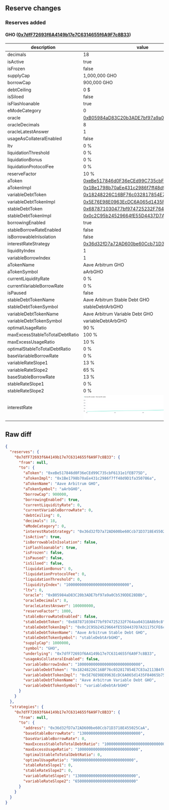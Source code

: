 ## Reserve changes

### Reserves added

#### GHO ([0x7dfF72693f6A4149b17e7C6314655f6A9F7c8B33](https://arbiscan.io/address/0x7dfF72693f6A4149b17e7C6314655f6A9F7c8B33))

| description | value |
| --- | --- |
| decimals | 18 |
| isActive | true |
| isFrozen | false |
| supplyCap | 1,000,000 GHO |
| borrowCap | 900,000 GHO |
| debtCeiling | 0 $ |
| isSiloed | false |
| isFlashloanable | true |
| eModeCategory | 0 |
| oracle | [0xB05984aD83C20b3ADE7bf97a9a0Cb539DDE28DBb](https://arbiscan.io/address/0xB05984aD83C20b3ADE7bf97a9a0Cb539DDE28DBb) |
| oracleDecimals | 8 |
| oracleLatestAnswer | 1 |
| usageAsCollateralEnabled | false |
| ltv | 0 % |
| liquidationThreshold | 0 % |
| liquidationBonus | 0 % |
| liquidationProtocolFee | 0 % |
| reserveFactor | 10 % |
| aToken | [0xeBe517846d0F36eCEd99C735cbF6131e1fEB775D](https://arbiscan.io/address/0xeBe517846d0F36eCEd99C735cbF6131e1fEB775D) |
| aTokenImpl | [0x1Be1798b70aEe431c2986f7ff48d9D1fa350786a](https://arbiscan.io/address/0x1Be1798b70aEe431c2986f7ff48d9D1fa350786a) |
| variableDebtToken | [0x18248226C16BF76c032817854E7C83a2113B4f06](https://arbiscan.io/address/0x18248226C16BF76c032817854E7C83a2113B4f06) |
| variableDebtTokenImpl | [0x5E76E98E0963EcDC6A065d1435F84065b7523f39](https://arbiscan.io/address/0x5E76E98E0963EcDC6A065d1435F84065b7523f39) |
| stableDebtToken | [0x687871030477bf974725232F764aa04318A8b9c8](https://arbiscan.io/address/0x687871030477bf974725232F764aa04318A8b9c8) |
| stableDebtTokenImpl | [0x0c2C95b24529664fE55D4437D7A31175CFE6c4f7](https://arbiscan.io/address/0x0c2C95b24529664fE55D4437D7A31175CFE6c4f7) |
| borrowingEnabled | true |
| stableBorrowRateEnabled | false |
| isBorrowableInIsolation | false |
| interestRateStrategy | [0x36d32fD7a72AD600be60Ccb71D3718E455025CaA](https://arbiscan.io/address/0x36d32fD7a72AD600be60Ccb71D3718E455025CaA) |
| liquidityIndex | 1 |
| variableBorrowIndex | 1 |
| aTokenName | Aave Arbitrum GHO |
| aTokenSymbol | aArbGHO |
| currentLiquidityRate | 0 % |
| currentVariableBorrowRate | 0 % |
| isPaused | false |
| stableDebtTokenName | Aave Arbitrum Stable Debt GHO |
| stableDebtTokenSymbol | stableDebtArbGHO |
| variableDebtTokenName | Aave Arbitrum Variable Debt GHO |
| variableDebtTokenSymbol | variableDebtArbGHO |
| optimalUsageRatio | 90 % |
| maxExcessStableToTotalDebtRatio | 100 % |
| maxExcessUsageRatio | 10 % |
| optimalStableToTotalDebtRatio | 0 % |
| baseVariableBorrowRate | 0 % |
| variableRateSlope1 | 13 % |
| variableRateSlope2 | 65 % |
| baseStableBorrowRate | 13 % |
| stableRateSlope1 | 0 % |
| stableRateSlope2 | 0 % |
| interestRate | ![ir](/.assets/784da1a9805fd87055e1267a067a410e2e539f95.svg) |


## Raw diff

```json
{
  "reserves": {
    "0x7dfF72693f6A4149b17e7C6314655f6A9F7c8B33": {
      "from": null,
      "to": {
        "aToken": "0xeBe517846d0F36eCEd99C735cbF6131e1fEB775D",
        "aTokenImpl": "0x1Be1798b70aEe431c2986f7ff48d9D1fa350786a",
        "aTokenName": "Aave Arbitrum GHO",
        "aTokenSymbol": "aArbGHO",
        "borrowCap": 900000,
        "borrowingEnabled": true,
        "currentLiquidityRate": 0,
        "currentVariableBorrowRate": 0,
        "debtCeiling": 0,
        "decimals": 18,
        "eModeCategory": 0,
        "interestRateStrategy": "0x36d32fD7a72AD600be60Ccb71D3718E455025CaA",
        "isActive": true,
        "isBorrowableInIsolation": false,
        "isFlashloanable": true,
        "isFrozen": false,
        "isPaused": false,
        "isSiloed": false,
        "liquidationBonus": 0,
        "liquidationProtocolFee": 0,
        "liquidationThreshold": 0,
        "liquidityIndex": "1000000000000000000000000000",
        "ltv": 0,
        "oracle": "0xB05984aD83C20b3ADE7bf97a9a0Cb539DDE28DBb",
        "oracleDecimals": 8,
        "oracleLatestAnswer": 100000000,
        "reserveFactor": 1000,
        "stableBorrowRateEnabled": false,
        "stableDebtToken": "0x687871030477bf974725232F764aa04318A8b9c8",
        "stableDebtTokenImpl": "0x0c2C95b24529664fE55D4437D7A31175CFE6c4f7",
        "stableDebtTokenName": "Aave Arbitrum Stable Debt GHO",
        "stableDebtTokenSymbol": "stableDebtArbGHO",
        "supplyCap": 1000000,
        "symbol": "GHO",
        "underlying": "0x7dfF72693f6A4149b17e7C6314655f6A9F7c8B33",
        "usageAsCollateralEnabled": false,
        "variableBorrowIndex": "1000000000000000000000000000",
        "variableDebtToken": "0x18248226C16BF76c032817854E7C83a2113B4f06",
        "variableDebtTokenImpl": "0x5E76E98E0963EcDC6A065d1435F84065b7523f39",
        "variableDebtTokenName": "Aave Arbitrum Variable Debt GHO",
        "variableDebtTokenSymbol": "variableDebtArbGHO"
      }
    }
  },
  "strategies": {
    "0x7dfF72693f6A4149b17e7C6314655f6A9F7c8B33": {
      "from": null,
      "to": {
        "address": "0x36d32fD7a72AD600be60Ccb71D3718E455025CaA",
        "baseStableBorrowRate": "130000000000000000000000000",
        "baseVariableBorrowRate": 0,
        "maxExcessStableToTotalDebtRatio": "1000000000000000000000000000",
        "maxExcessUsageRatio": "100000000000000000000000000",
        "optimalStableToTotalDebtRatio": 0,
        "optimalUsageRatio": "900000000000000000000000000",
        "stableRateSlope1": 0,
        "stableRateSlope2": 0,
        "variableRateSlope1": "130000000000000000000000000",
        "variableRateSlope2": "650000000000000000000000000"
      }
    }
  }
}
```
